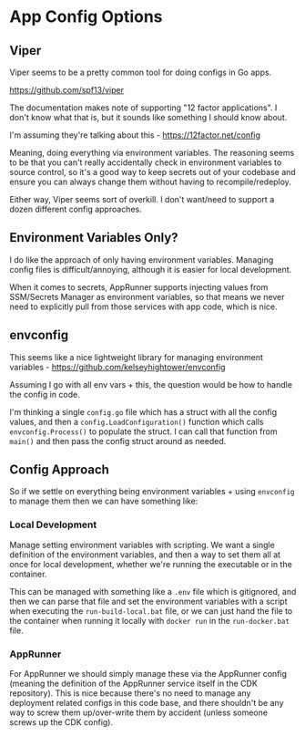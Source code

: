 # App Config Options

## Viper

Viper seems to be a pretty common tool for doing configs in Go apps.

https://github.com/spf13/viper

The documentation makes note of supporting "12 factor applications". I don't know what that is, but it sounds like something I should know about.

I'm assuming they're talking about this - https://12factor.net/config

Meaning, doing everything via environment variables. The reasoning seems to be that you can't really accidentally check in environment variables to source control, so it's a good way to keep secrets out of your codebase and ensure you can always change them without having to recompile/redeploy. 

Either way, Viper seems sort of overkill. I don't want/need to support a dozen different config approaches. 

## Environment Variables Only?

I do like the approach of only having environment variables. Managing config files is difficult/annoying, although it is easier for local development.

When it comes to secrets, AppRunner supports injecting values from SSM/Secrets Manager as environment variables, so that means we never need to explicitly pull from those services with app code, which is nice.

## envconfig

This seems like a nice lightweight library for managing environment variables - https://github.com/kelseyhightower/envconfig

Assuming I go with all env vars + this, the question would be how to handle the config in code. 

I'm thinking a single `config.go` file which has a struct with all the config values, and then a `config.LoadConfiguration()` function which calls `envconfig.Process()` to populate the struct. I can call that function from `main()` and then pass the config struct around as needed.

## Config Approach

So if we settle on everything being environment variables + using `envconfig` to manage them then we can have something like:

### Local Development

Manage setting environment variables with scripting. We want a single definition of the environment variables, and then a way to set them all at once for local development, whether we're running the executable or in the container.

This can be managed with something like a `.env` file which is gitignored, and then we can parse that file and set the environment variables with a script when executing the `run-build-local.bat` file, or we can just hand the file to the container when running it locally with `docker run` in the `run-docker.bat` file.

### AppRunner

For AppRunner we should simply manage these via the AppRunner config (meaning the definition of the AppRunner service itself in 
the CDK repository). This is nice because there's no need to manage any deployment related configs in this code base, and there 
shouldn't be any way to screw them up/over-write them by accident (unless someone screws up the CDK config).

